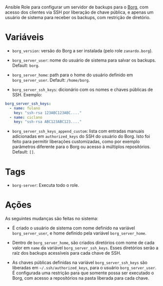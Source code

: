 Ansible Role para configurar um servidor de backups para o
[Borg](http://borgbackup.readthedocs.io/en/stable/), com acesso dos clientes via SSH por
liberação de chave pública, e apenas um usuário de sistema para receber os backups, com
restrição de diretório.

# Variáveis

- `borg_version`: versão do Borg a ser instalada (pelo role `zanardo.borg`).

- `borg_server_user`: nome do usuário de sistema para salvar os backups. Default: `borg`.

- `borg_server_home`: path para o home do usuário definido em `borg_server_user`. Default:
  `/home/borg`.

- `borg_server_ssh_keys`: dicionário com os nomes e chaves públicas de SSH. Exemplo:

```yaml
borg_server_ssh_keys:
  - name: fulano
    key: "ssh-rsa 123ABC123ABC...."
  - name: ciclano
    key: "ssh-rsa ABC123ABC123...."
```

- `borg_server_ssh_keys_append_custom`: lista com entradas manuais adicionadas em
  `authorized_keys` do SSH do usuário do Borg. Isto foi feito para permitir liberações
  customizadas, como por exemplo parâmetros diferente para o Borg ou acesso à múltiplos
  repositórios. Default: `[]`.


# Tags

- `borg-server`: Executa todo o role.

# Ações

As seguintes mudanças são feitas no sistema:

- É criado o usuário de sistema com nome definido na variável `borg_server_user`, e home
  definido pela variável `borg_server_home`.

- Dentro de `borg_server_home`, são criados diretórios com nome de cada valor em `name` da
  variável `borg_server_ssh_keys`. Esses diretórios serão a raíz dos backups acessíveis
  para cada chave de SSH.

- As chaves públicas definidas na variável `borg_server_ssh_keys` são liberadas em
  `~/.ssh/authorized_keys`, para o usuário `borg_server_user`. É configurada uma restrição
  para que somente possa ser executado o Borg, com acesso a repositórios na pasta liberada
  para cada chave.

